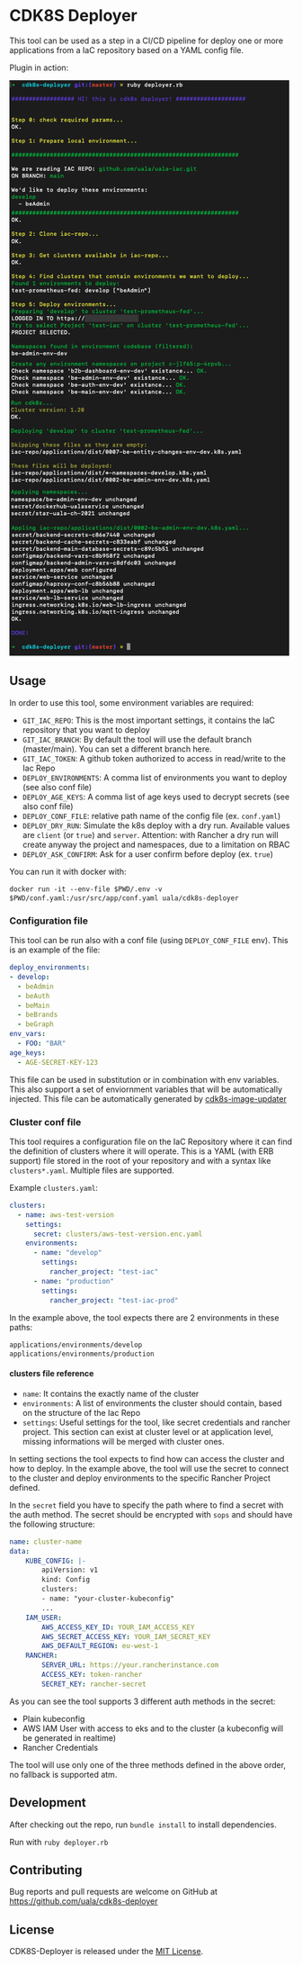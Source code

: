 # CDK8S Deployer

This tool can be used as a step in a CI/CD pipeline for deploy one or more applications from a IaC repository based on a YAML config file.


Plugin in action:

![Execution](/example-deployer.png)

## Usage

In order to use this tool, some environment variables are required:
* `GIT_IAC_REPO`: This is the most important settings, it contains the IaC repository that you want to deploy
* `GIT_IAC_BRANCH`: By default the tool will use the default branch (master/main). You can set a different branch here.
* `GIT_IAC_TOKEN`: A github token authorized to access in read/write to the Iac Repo
* `DEPLOY_ENVIRONMENTS`: A comma list of environments you want to deploy (see also conf file)
* `DEPLOY_AGE_KEYS`: A comma list of age keys used to decrypt secrets (see also conf file)
* `DEPLOY_CONF_FILE`: relative path name of the config file (ex. `conf.yaml`)
* `DEPLOY_DRY_RUN`: Simulate the k8s deploy with a dry run. Available values are `client` (or `true`) and `server`. Attention: with Rancher a dry run will create anyway the project and namespaces, due to a limitation on RBAC
* `DEPLOY_ASK_CONFIRM`: Ask for a user confirm before deploy (ex. `true`)

You can run it with docker with:
```
docker run -it --env-file $PWD/.env -v $PWD/conf.yaml:/usr/src/app/conf.yaml uala/cdk8s-deployer
```

### Configuration file
This tool can be run also with a conf file (using `DEPLOY_CONF_FILE` env).
This is an example of the file:
```yaml
deploy_environments:
- develop:
  - beAdmin
  - beAuth
  - beMain
  - beBrands
  - beGraph
env_vars:
  - FOO: "BAR"
age_keys:
  - AGE-SECRET-KEY-123
```
This file can be used in substitution or in combination with env variables.
This also support a set of enviornment variables that will be automatically injected.
This file can be automatically generated by [cdk8s-image-updater](https://github.com/uala/cdk8s-image-updater)

### Cluster conf file
This tool requires a configuration file on the IaC Repository where it can find the definition of clusters where it will operate.
This is a YAML (with ERB support) file stored in the root of your repository and with a syntax like `clusters*.yaml`.
Multiple files are supported.

Example `clusters.yaml`:
```yaml
clusters:
  - name: aws-test-version
    settings:
      secret: clusters/aws-test-version.enc.yaml
    environments:
      - name: "develop"
        settings:
          rancher_project: "test-iac"
      - name: "production"
        settings:
          rancher_project: "test-iac-prod"
```

In the example above, the tool expects there are 2 environments in these paths:
```
applications/environments/develop
applications/environments/production
```

#### clusters file reference

* `name`: It contains the exactly name of the cluster
* `environments`: A list of environments the cluster should contain, based on the structure of the Iac Repo
* `settings`: Useful settings for the tool, like secret credentials and rancher project. This section can exist at cluster level or at application level, missing informations will be merged with cluster ones.

In setting sections the tool expects to find how can access the cluster and how to deploy.
In the example above, the tool will use the secret to connect to the cluster and deploy environments to the specific Rancher Project defined.

In the `secret` field you have to specify the path where to find a secret with the auth method.
The secret should be encrypted with `sops` and should have the following structure:
```yaml
name: cluster-name
data:
    KUBE_CONFIG: |-
        apiVersion: v1
        kind: Config
        clusters:
        - name: "your-cluster-kubeconfig"
        ...
    IAM_USER:
        AWS_ACCESS_KEY_ID: YOUR_IAM_ACCESS_KEY
        AWS_SECRET_ACCESS_KEY: YOUR_IAM_SECRET_KEY
        AWS_DEFAULT_REGION: eu-west-1
    RANCHER:
        SERVER_URL: https://your.rancherinstance.com
        ACCESS_KEY: token-rancher
        SECRET_KEY: rancher-secret
```
As you can see the tool supports 3 different auth methods in the secret:
* Plain kubeconfig
* AWS IAM User with access to eks and to the cluster (a kubeconfig will be generated in realtime)
* Rancher Credentials

The tool will use only one of the three methods defined in the above order, no fallback is supported atm.

## Development

After checking out the repo, run `bundle install` to install dependencies.

Run with `ruby deployer.rb`


## Contributing

Bug reports and pull requests are welcome on GitHub at https://github.com/uala/cdk8s-deployer

## License

CDK8S-Deployer is released under the [MIT License](https://opensource.org/licenses/MIT).
